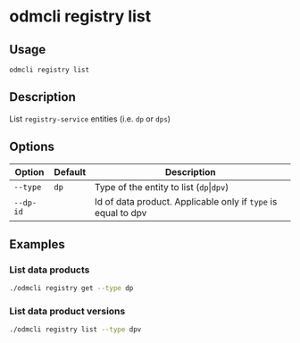 # odmcli registry list

## Usage

`odmcli registry list`

## Description

List `registry-service` entities (i.e. `dp` or `dps`)

## Options

Option|Default|Description
-------|----------|-------
`--type`|`dp`|Type of the entity to list (`dp`\|`dpv`)
`--dp-id`||Id of data product. Applicable only if `type` is equal to dpv

## Examples

### List data products
```bash
./odmcli registry get --type dp
```

### List data product versions
```bash
./odmcli registry list --type dpv 
```
